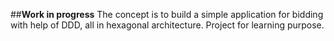 ##**Work in progress**
The concept is to build a simple application for bidding with help of DDD, all in hexagonal architecture.
Project for learning purpose.